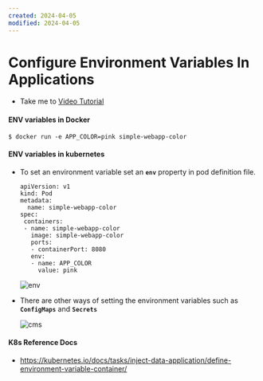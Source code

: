 ```yaml
---
created: 2024-04-05
modified: 2024-04-05
---
```

# Configure Environment Variables In Applications
  - Take me to [Video Tutorial](https://kodekloud.com/topic/configure-environment-variables-in-applications/)
  
#### ENV variables in Docker
```
$ docker run -e APP_COLOR=pink simple-webapp-color
```

#### ENV variables in kubernetes 
- To set an environment variable set an **`env`** property in pod definition file.
  
  ```
  apiVersion: v1
  kind: Pod
  metadata:
    name: simple-webapp-color
  spec:
   containers:
   - name: simple-webapp-color
     image: simple-webapp-color
     ports:
     - containerPort: 8080
     env:
     - name: APP_COLOR
       value: pink
  ```
  ![env](env.PNG)
  
- There are other ways of setting the environment variables such as **`ConfigMaps`** and **`Secrets`**

  ![cms](cms.PNG)
  
#### K8s Reference Docs
- https://kubernetes.io/docs/tasks/inject-data-application/define-environment-variable-container/
